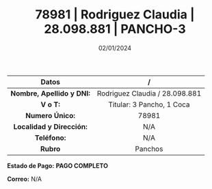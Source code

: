 ﻿---
title: 78981 | Rodriguez Claudia | 28.098.881 | PANCHO-3
date: 02/01/2024
draft: false
tags: ['titular', 'pancho']
---

|          **Datos**          |  /  |
|:---------------------------:|:---:|
| **Nombre, Apellido y DNI:** | Rodriguez Claudia / 28.098.881 |
|          **V o T:**         | Titular: 3 Pancho, 1 Coca |
|      **Numero Único:**      | 78981 |
|  **Localidad y Dirección:** | N/A |
|        **Teléfono:**        | N/A |
|          **Rubro**          | Panchos |

**Estado de Pago:** **PAGO COMPLETO**

**Correo:** N/A
